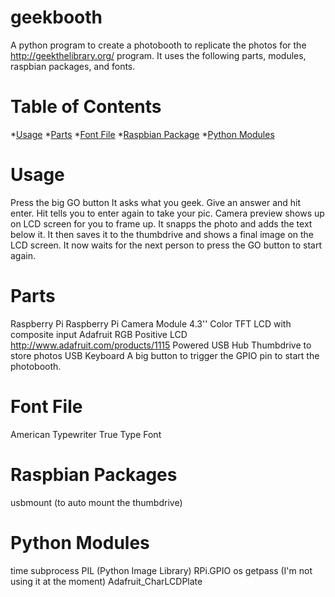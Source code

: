 geekbooth
=========
A python program to create a photobooth to replicate the photos for the http://geekthelibrary.org/ program.
It uses the following parts, modules, raspbian packages, and fonts.

# Table of Contents
*[Usage](#usage)
*[Parts](#parts)
*[Font File](#fontfile)
*[Raspbian Package](#raspbianpackage)
*[Python Modules](#pythonmodules)

# <a name="usage"></a>Usage
Press the big GO button
It asks what you geek.
Give an answer and hit enter.
Hit tells you to enter again to take your pic.
Camera preview shows up on LCD screen for you to frame up.
It snapps the photo and adds the text below it.
It then saves it to the thumbdrive and shows a final image on the LCD screen.
It now waits for the next person to press the GO button to start again.

# <a name="parts"></a>Parts
Raspberry Pi
Raspberry Pi Camera Module
4.3'' Color TFT LCD with composite input
Adafruit RGB Positive LCD http://www.adafruit.com/products/1115 
Powered USB Hub
Thumbdrive to store photos
USB Keyboard
A big button to trigger the GPIO pin to start the photobooth.


# <a name="fontfile"></a>Font File
American Typewriter True Type Font

# <a name="raspbianpackage"></a>Raspbian Packages
usbmount (to auto mount the thumbdrive)

# <a name="pythonmodules"></a>Python Modules
time
subprocess
PIL (Python Image Library)
RPi.GPIO
os
getpass (I'm not using it at the moment)
Adafruit_CharLCDPlate



